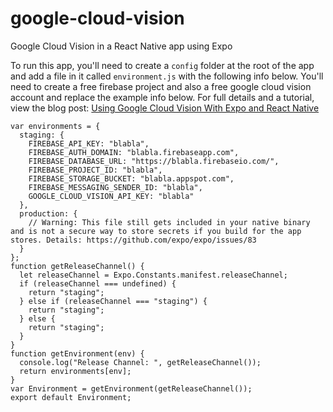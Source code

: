 # google-cloud-vision
Google Cloud Vision in a React Native app using Expo


To run this app, you'll need to create a `config` folder at the root of the app and add a file in it called `environment.js` with the following info below. You'll need to create a free firebase project and also a free google cloud vision account and replace the example info below. For full details and a tutorial, view the blog post: [Using Google Cloud Vision With Expo and React Native](https://medium.com/@mlapeter/using-google-cloud-vision-with-expo-and-react-native-7d18991da1ddm)

```
var environments = {
  staging: {
    FIREBASE_API_KEY: "blabla",
    FIREBASE_AUTH_DOMAIN: "blabla.firebaseapp.com",
    FIREBASE_DATABASE_URL: "https://blabla.firebaseio.com/",
    FIREBASE_PROJECT_ID: "blabla",
    FIREBASE_STORAGE_BUCKET: "blabla.appspot.com",
    FIREBASE_MESSAGING_SENDER_ID: "blabla",
    GOOGLE_CLOUD_VISION_API_KEY: "blabla"
  },
  production: {
    // Warning: This file still gets included in your native binary and is not a secure way to store secrets if you build for the app stores. Details: https://github.com/expo/expo/issues/83
  }
};
function getReleaseChannel() {
  let releaseChannel = Expo.Constants.manifest.releaseChannel;
  if (releaseChannel === undefined) {
    return "staging";
  } else if (releaseChannel === "staging") {
    return "staging";
  } else {
    return "staging";
  }
}
function getEnvironment(env) {
  console.log("Release Channel: ", getReleaseChannel());
  return environments[env];
}
var Environment = getEnvironment(getReleaseChannel());
export default Environment;
```

